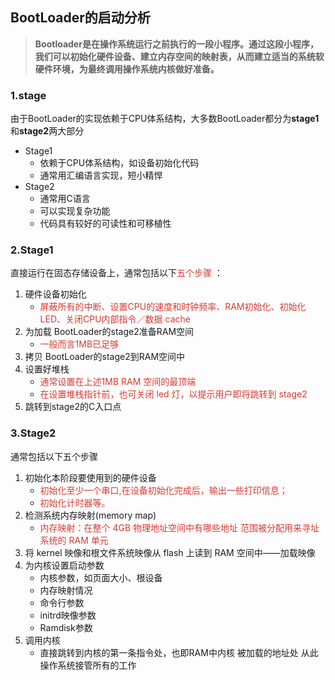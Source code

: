 ## BootLoader的启动分析

>  **Bootloader是在操作系统运行之前执行的一段小程序。通过这段小程序，我们可以初始化硬件设备、建立内存空间的映射表，从而建立适当的系统软硬件环境，为最终调用操作系统内核做好准备。**
### 1.stage
由于BootLoader的实现依赖于CPU体系结构，大多数BootLoader都分为**stage1**和**stage2**两大部分 
- Stage1 
	- 依赖于CPU体系结构，如设备初始化代码
	- 通常用汇编语言实现，短小精悍
- Stage2 
	- 通常用C语言
	- 可以实现复杂功能
	- 代码具有较好的可读性和可移植性
### 2.Stage1
直接运行在固态存储设备上，通常包括以下<font color="#d83931">五个步骤</font> ：
1. 硬件设备初始化
	-  <font color="#d83931">屏蔽所有的中断、设置CPU的速度和时钟频率、RAM初始化、初始化LED、关闭CPU内部指令／数据 cache</font>
2. 为加载 BootLoader的stage2准备RAM空间
	- <font color="#d83931"> 一般而言1MB已足够</font>
3. 拷贝 BootLoader的stage2到RAM空间中
4. 设置好堆栈
	- <font color="#d83931">通常设置在上述1MB RAM 空间的最顶端</font>
	- <font color="#d83931">在设置堆栈指针前，也可关闭 led 灯，以提示用户即将跳转到 stage2</font>
5. 跳转到stage2的C入口点
### 3.Stage2
通常包括以下五个步骤
1. 初始化本阶段要使用到的硬件设备
	- <font color="#d83931">初始化至少一个串口,在设备初始化完成后，输出一些打印信息；</font>
	- <font color="#d83931">初始化计时器等。</font>
2. 检测系统内存映射(memory map)
	- <font color="#d83931">内存映射：在整个 4GB 物理地址空间中有哪些地址 范围被分配用来寻址系统的 RAM 单元</font>
3. 将 kernel 映像和根文件系统映像从 flash 上读到 RAM 空间中——加载映像
4. 为内核设置启动参数 
	- 内核参数，如页面大小、根设备
	- 内存映射情况
	- 命令行参数
	- initrd映像参数
	- Ramdisk参数
5. 调用内核
	- 直接跳转到内核的第一条指令处，也即RAM中内核 被加载的地址处
从此操作系统接管所有的工作

